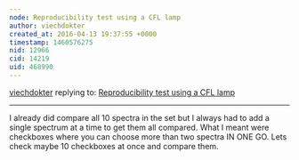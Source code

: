 ```yaml
---
node: Reproducibility test using a CFL lamp
author: viechdokter
created_at: 2016-04-13 19:37:55 +0000
timestamp: 1460576275
nid: 12966
cid: 14219
uid: 468990
---
```




[viechdokter](../profile/viechdokter) replying to: [Reproducibility test using a CFL lamp](../notes/viechdokter/04-13-2016/reproducibility-test-using-a-cfl-lamp)

----
I already did compare all 10 spectra in the set but I always had to add a single spectrum at a time to get them all compared.  What I meant were checkboxes where you can choose more than two spectra IN ONE GO. Lets check maybe 10 checkboxes at once and compare them.